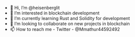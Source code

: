 - 👋 Hi, I’m @heisenberglit
- 👀 I’m interested in blockchain development
- 🌱 I’m currently learning Rust and Solidity for development
- 💞️ I’m looking to collaborate on new projects in blockchain
- 📫 How to reach me - Twitter - @Mmathur44592492

<!---
heisenberglit/heisenberglit is a ✨ special ✨ repository because its `README.md` (this file) appears on your GitHub profile.
You can click the Preview link to take a look at your changes.
--->
